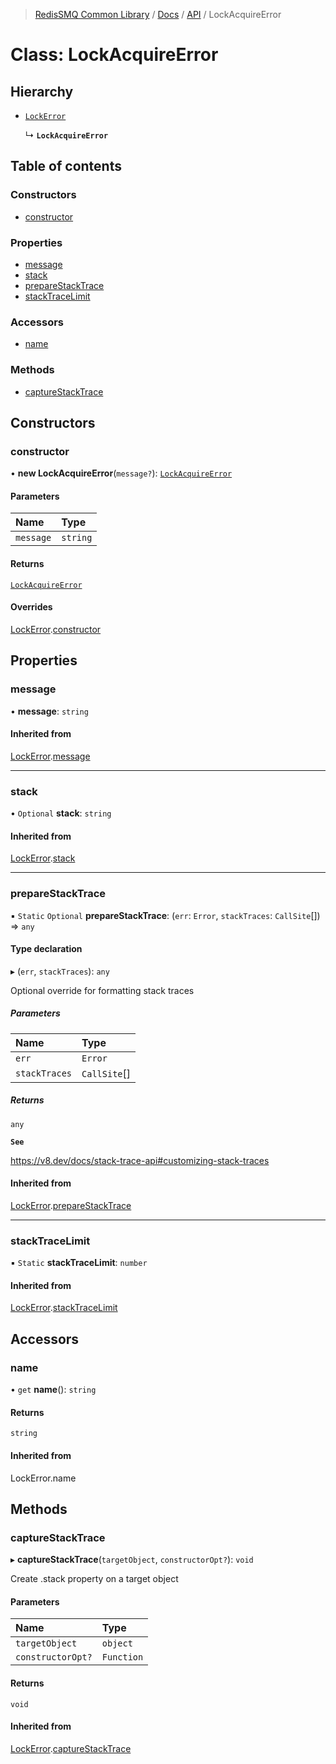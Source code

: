 >[RedisSMQ Common Library](../../../README.md) / [Docs](../../README.md) / [API](../README.md) / LockAcquireError

# Class: LockAcquireError

## Hierarchy

- [`LockError`](../classes/LockError.md)

  ↳ **`LockAcquireError`**

## Table of contents

### Constructors

- [constructor](../classes/LockAcquireError.md#constructor)

### Properties

- [message](../classes/LockAcquireError.md#message)
- [stack](../classes/LockAcquireError.md#stack)
- [prepareStackTrace](../classes/LockAcquireError.md#preparestacktrace)
- [stackTraceLimit](../classes/LockAcquireError.md#stacktracelimit)

### Accessors

- [name](../classes/LockAcquireError.md#name)

### Methods

- [captureStackTrace](../classes/LockAcquireError.md#capturestacktrace)

## Constructors

### constructor

• **new LockAcquireError**(`message?`): [`LockAcquireError`](../classes/LockAcquireError.md)

#### Parameters

| Name | Type |
| :------ | :------ |
| `message` | `string` |

#### Returns

[`LockAcquireError`](../classes/LockAcquireError.md)

#### Overrides

[LockError](../classes/LockError.md).[constructor](../classes/LockError.md#constructor)

## Properties

### message

• **message**: `string`

#### Inherited from

[LockError](../classes/LockError.md).[message](../classes/LockError.md#message)

___

### stack

• `Optional` **stack**: `string`

#### Inherited from

[LockError](../classes/LockError.md).[stack](../classes/LockError.md#stack)

___

### prepareStackTrace

▪ `Static` `Optional` **prepareStackTrace**: (`err`: `Error`, `stackTraces`: `CallSite`[]) => `any`

#### Type declaration

▸ (`err`, `stackTraces`): `any`

Optional override for formatting stack traces

##### Parameters

| Name | Type |
| :------ | :------ |
| `err` | `Error` |
| `stackTraces` | `CallSite`[] |

##### Returns

`any`

**`See`**

https://v8.dev/docs/stack-trace-api#customizing-stack-traces

#### Inherited from

[LockError](../classes/LockError.md).[prepareStackTrace](../classes/LockError.md#preparestacktrace)

___

### stackTraceLimit

▪ `Static` **stackTraceLimit**: `number`

#### Inherited from

[LockError](../classes/LockError.md).[stackTraceLimit](../classes/LockError.md#stacktracelimit)

## Accessors

### name

• `get` **name**(): `string`

#### Returns

`string`

#### Inherited from

LockError.name

## Methods

### captureStackTrace

▸ **captureStackTrace**(`targetObject`, `constructorOpt?`): `void`

Create .stack property on a target object

#### Parameters

| Name | Type |
| :------ | :------ |
| `targetObject` | `object` |
| `constructorOpt?` | `Function` |

#### Returns

`void`

#### Inherited from

[LockError](../classes/LockError.md).[captureStackTrace](../classes/LockError.md#capturestacktrace)
